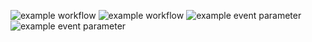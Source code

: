![example workflow](https://github.com/hasan2001jk/CakeStudio-GitHub-Actions/actions/workflows/ci_github.yml/badge.svg)
![example workflow](https://github.com/hasan2001jk/CakeStudio-GitHub-Actions/actions/workflows/tofu_merge_master.yaml/badge.svg)
![example event parameter](https://github.com/hasan2001jk/CakeStudio-GitHub-Actions/actions/workflows/pr_github.yaml/badge.svg?event=pull_request)
![example event parameter](https://github.com/hasan2001jk/CakeStudio-GitHub-Actions/actions/workflows/terraform.yaml/badge.svg?event=workflow_dispatch)
